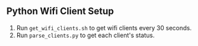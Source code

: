 ## Python Wifi Client Setup
1. Run `get_wifi_clients.sh` to get wifi clients every 30 seconds.
2. Run `parse_clients.py` to get each client's status.

